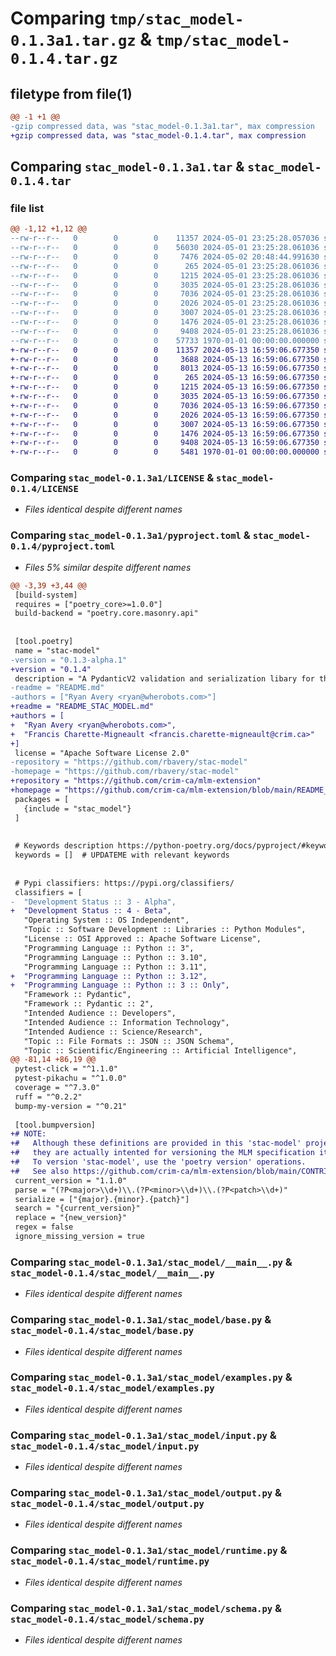 # Comparing `tmp/stac_model-0.1.3a1.tar.gz` & `tmp/stac_model-0.1.4.tar.gz`

## filetype from file(1)

```diff
@@ -1 +1 @@
-gzip compressed data, was "stac_model-0.1.3a1.tar", max compression
+gzip compressed data, was "stac_model-0.1.4.tar", max compression
```

## Comparing `stac_model-0.1.3a1.tar` & `stac_model-0.1.4.tar`

### file list

```diff
@@ -1,12 +1,12 @@
--rw-r--r--   0        0        0    11357 2024-05-01 23:25:28.057036 stac_model-0.1.3a1/LICENSE
--rw-r--r--   0        0        0    56030 2024-05-01 23:25:28.061036 stac_model-0.1.3a1/README.md
--rw-r--r--   0        0        0     7476 2024-05-02 20:48:44.991630 stac_model-0.1.3a1/pyproject.toml
--rw-r--r--   0        0        0      265 2024-05-01 23:25:28.061036 stac_model-0.1.3a1/stac_model/__init__.py
--rw-r--r--   0        0        0     1215 2024-05-01 23:25:28.061036 stac_model-0.1.3a1/stac_model/__main__.py
--rw-r--r--   0        0        0     3035 2024-05-01 23:25:28.061036 stac_model-0.1.3a1/stac_model/base.py
--rw-r--r--   0        0        0     7036 2024-05-01 23:25:28.061036 stac_model-0.1.3a1/stac_model/examples.py
--rw-r--r--   0        0        0     2026 2024-05-01 23:25:28.061036 stac_model-0.1.3a1/stac_model/input.py
--rw-r--r--   0        0        0     3007 2024-05-01 23:25:28.061036 stac_model-0.1.3a1/stac_model/output.py
--rw-r--r--   0        0        0     1476 2024-05-01 23:25:28.061036 stac_model-0.1.3a1/stac_model/runtime.py
--rw-r--r--   0        0        0     9408 2024-05-01 23:25:28.061036 stac_model-0.1.3a1/stac_model/schema.py
--rw-r--r--   0        0        0    57733 1970-01-01 00:00:00.000000 stac_model-0.1.3a1/PKG-INFO
+-rw-r--r--   0        0        0    11357 2024-05-13 16:59:06.677350 stac_model-0.1.4/LICENSE
+-rw-r--r--   0        0        0     3688 2024-05-13 16:59:06.677350 stac_model-0.1.4/README_STAC_MODEL.md
+-rw-r--r--   0        0        0     8013 2024-05-13 16:59:06.677350 stac_model-0.1.4/pyproject.toml
+-rw-r--r--   0        0        0      265 2024-05-13 16:59:06.677350 stac_model-0.1.4/stac_model/__init__.py
+-rw-r--r--   0        0        0     1215 2024-05-13 16:59:06.677350 stac_model-0.1.4/stac_model/__main__.py
+-rw-r--r--   0        0        0     3035 2024-05-13 16:59:06.677350 stac_model-0.1.4/stac_model/base.py
+-rw-r--r--   0        0        0     7036 2024-05-13 16:59:06.677350 stac_model-0.1.4/stac_model/examples.py
+-rw-r--r--   0        0        0     2026 2024-05-13 16:59:06.677350 stac_model-0.1.4/stac_model/input.py
+-rw-r--r--   0        0        0     3007 2024-05-13 16:59:06.677350 stac_model-0.1.4/stac_model/output.py
+-rw-r--r--   0        0        0     1476 2024-05-13 16:59:06.677350 stac_model-0.1.4/stac_model/runtime.py
+-rw-r--r--   0        0        0     9408 2024-05-13 16:59:06.677350 stac_model-0.1.4/stac_model/schema.py
+-rw-r--r--   0        0        0     5481 1970-01-01 00:00:00.000000 stac_model-0.1.4/PKG-INFO
```

### Comparing `stac_model-0.1.3a1/LICENSE` & `stac_model-0.1.4/LICENSE`

 * *Files identical despite different names*

### Comparing `stac_model-0.1.3a1/pyproject.toml` & `stac_model-0.1.4/pyproject.toml`

 * *Files 5% similar despite different names*

```diff
@@ -3,39 +3,44 @@
 [build-system]
 requires = ["poetry_core>=1.0.0"]
 build-backend = "poetry.core.masonry.api"
 
 
 [tool.poetry]
 name = "stac-model"
-version = "0.1.3-alpha.1"
+version = "0.1.4"
 description = "A PydanticV2 validation and serialization libary for the STAC ML Model Extension"
-readme = "README.md"
-authors = ["Ryan Avery <ryan@wherobots.com>"]
+readme = "README_STAC_MODEL.md"
+authors = [
+  "Ryan Avery <ryan@wherobots.com>",
+  "Francis Charette-Migneault <francis.charette-migneault@crim.ca>"
+]
 license = "Apache Software License 2.0"
-repository = "https://github.com/rbavery/stac-model"
-homepage = "https://github.com/rbavery/stac-model"
+repository = "https://github.com/crim-ca/mlm-extension"
+homepage = "https://github.com/crim-ca/mlm-extension/blob/main/README_STAC_MODEL.md"
 packages = [
   {include = "stac_model"}
 ]
 
 
 # Keywords description https://python-poetry.org/docs/pyproject/#keywords
 keywords = []  # UPDATEME with relevant keywords
 
 
 # Pypi classifiers: https://pypi.org/classifiers/
 classifiers = [
-  "Development Status :: 3 - Alpha",
+  "Development Status :: 4 - Beta",
   "Operating System :: OS Independent",
   "Topic :: Software Development :: Libraries :: Python Modules",
   "License :: OSI Approved :: Apache Software License",
   "Programming Language :: Python :: 3",
   "Programming Language :: Python :: 3.10",
   "Programming Language :: Python :: 3.11",
+  "Programming Language :: Python :: 3.12",
+  "Programming Language :: Python :: 3 :: Only",
   "Framework :: Pydantic",
   "Framework :: Pydantic :: 2",
   "Intended Audience :: Developers",
   "Intended Audience :: Information Technology",
   "Intended Audience :: Science/Research",
   "Topic :: File Formats :: JSON :: JSON Schema",
   "Topic :: Scientific/Engineering :: Artificial Intelligence",
@@ -81,14 +86,19 @@
 pytest-click = "^1.1.0"
 pytest-pikachu = "^1.0.0"
 coverage = "^7.3.0"
 ruff = "^0.2.2"
 bump-my-version = "^0.21"
 
 [tool.bumpversion]
+# NOTE:
+#   Although these definitions are provided in this 'stac-model' project file,
+#   they are actually intented for versioning the MLM specification itself.
+#   To version 'stac-model', use the 'poetry version' operations.
+#   See also https://github.com/crim-ca/mlm-extension/blob/main/CONTRIBUTING.md#building-and-releasing
 current_version = "1.1.0"
 parse = "(?P<major>\\d+)\\.(?P<minor>\\d+)\\.(?P<patch>\\d+)"
 serialize = ["{major}.{minor}.{patch}"]
 search = "{current_version}"
 replace = "{new_version}"
 regex = false
 ignore_missing_version = true
```

### Comparing `stac_model-0.1.3a1/stac_model/__main__.py` & `stac_model-0.1.4/stac_model/__main__.py`

 * *Files identical despite different names*

### Comparing `stac_model-0.1.3a1/stac_model/base.py` & `stac_model-0.1.4/stac_model/base.py`

 * *Files identical despite different names*

### Comparing `stac_model-0.1.3a1/stac_model/examples.py` & `stac_model-0.1.4/stac_model/examples.py`

 * *Files identical despite different names*

### Comparing `stac_model-0.1.3a1/stac_model/input.py` & `stac_model-0.1.4/stac_model/input.py`

 * *Files identical despite different names*

### Comparing `stac_model-0.1.3a1/stac_model/output.py` & `stac_model-0.1.4/stac_model/output.py`

 * *Files identical despite different names*

### Comparing `stac_model-0.1.3a1/stac_model/runtime.py` & `stac_model-0.1.4/stac_model/runtime.py`

 * *Files identical despite different names*

### Comparing `stac_model-0.1.3a1/stac_model/schema.py` & `stac_model-0.1.4/stac_model/schema.py`

 * *Files identical despite different names*


